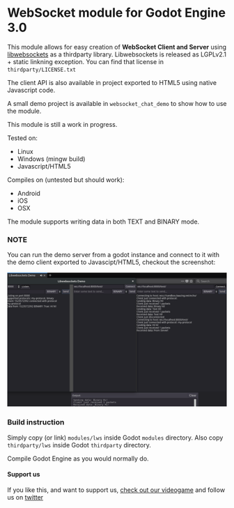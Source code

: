 # WebSocket module for Godot Engine 3.0

This module allows for easy creation of **WebSocket Client and Server** using [libwebsockets](https://libwebsockets.org/) as a thirdparty library. Libwebsockets is released as LGPLv2.1 + static linkning exception. You can find that license in `thirdparty/LICENSE.txt`

The client API is also available in project exported to HTML5 using native Javascript code.

A small demo project is available in `websocket_chat_demo` to show how to use the module.

This module is still a work in progress.

Tested on:

 * Linux
 * Windows (mingw build)
 * Javascript/HTML5

Compiles on (untested but should work):

 * Android
 * iOS
 * OSX

The module supports writing data in both TEXT and BINARY mode.

### NOTE

You can run the demo server from a godot instance and connect to it with the demo client exported to Javascipt/HTML5, checkout the screenshot:

![LWS Module Screenshot](https://github.com/LudiDorici/godot-lws/raw/master/screenshot.png)

### Build instruction

Simply copy (or link) `modules/lws` inside Godot `modules` directory. Also copy `thirdparty/lws` inside Godot `thirdparty` directory.

Compile Godot Engine as you would normally do.

#### Support us

If you like this, and want to support us, [check out our videogame](http://store.steampowered.com/app/679100/Aequitas_Orbis) and follow us on [twitter](https://twitter.com/aequitasorbis)
